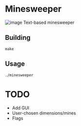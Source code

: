 # Minesweeper
![image](https://github.com/tonyjaimep/Minesweeper/assets/26732004/976bc460-c108-418e-ad2b-c14dbaab74cd)
Text-based minesweeper
## Building
```
make
```
## Usage
```
./minesweeper
```

# TODO
* Add GUI
* User-chosen dimensions/mines
* Flags
